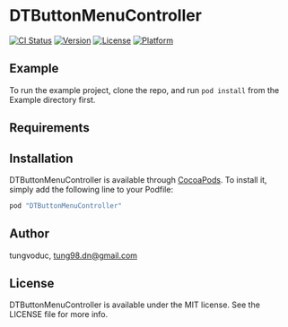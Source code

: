 # DTButtonMenuController

[![CI Status](http://img.shields.io/travis/tungvoduc/DTButtonMenuController.svg?style=flat)](https://travis-ci.org/tungvoduc/DTButtonMenuController)
[![Version](https://img.shields.io/cocoapods/v/DTButtonMenuController.svg?style=flat)](http://cocoapods.org/pods/DTButtonMenuController)
[![License](https://img.shields.io/cocoapods/l/DTButtonMenuController.svg?style=flat)](http://cocoapods.org/pods/DTButtonMenuController)
[![Platform](https://img.shields.io/cocoapods/p/DTButtonMenuController.svg?style=flat)](http://cocoapods.org/pods/DTButtonMenuController)

## Example

To run the example project, clone the repo, and run `pod install` from the Example directory first.

## Requirements

## Installation

DTButtonMenuController is available through [CocoaPods](http://cocoapods.org). To install
it, simply add the following line to your Podfile:

```ruby
pod "DTButtonMenuController"
```

## Author

tungvoduc, tung98.dn@gmail.com

## License

DTButtonMenuController is available under the MIT license. See the LICENSE file for more info.
